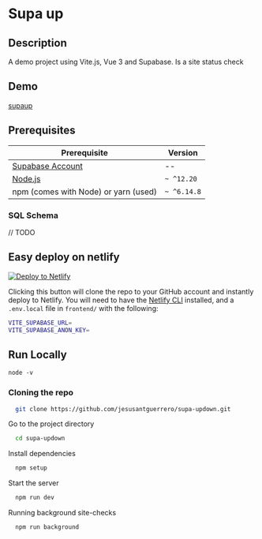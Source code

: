 # Supa up

## Description

A demo project using Vite.js, Vue 3 and Supabase. Is a site status check

## Demo
[supaup](https://supa-updown.web.app/)

## Prerequisites

| Prerequisite                                          | Version |
| ------------------------------------------------------| ------- |
| [Supabase Account](https://app.supabase.io/)                                           |    --   |
| [Node.js](http://nodejs.org)                          | `~ ^12.20`  |
| npm (comes with Node) or yarn (used)                  | `~ ^6.14.8`  |

### SQL Schema
// TODO

## Easy deploy on netlify

[![Deploy to Netlify](https://www.netlify.com/img/deploy/button.svg)](https://app.netlify.com/start/deploy?repository=https://github.com/jesusantguerrero/supa-updown)

Clicking this button will clone the repo to your GitHub account and instantly deploy to Netlify. You will need to have the [Netlify CLI](https://cli.netlify.com/) installed, and a `.env.local` file in  `frontend/` with the following:

```bash
VITE_SUPABASE_URL=
VITE_SUPABASE_ANON_KEY=
```

## Run Locally

```shell
node -v
```

### Cloning the repo

```bash
  git clone https://github.com/jesusantguerrero/supa-updown.git
```

Go to the project directory

```bash
  cd supa-updown
```

Install dependencies

```bash
  npm setup
```

Start the server

```bash
  npm run dev
```

Running background site-checks

```bash
  npm run background
```

